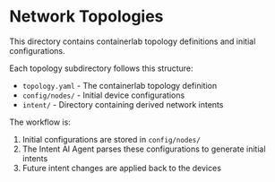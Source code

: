 # Network Topologies
This directory contains containerlab topology definitions and initial configurations.

Each topology subdirectory follows this structure:
- `topology.yaml` - The containerlab topology definition
- `config/nodes/` - Initial device configurations
- `intent/` - Directory containing derived network intents

The workflow is:
1. Initial configurations are stored in `config/nodes/`
2. The Intent AI Agent parses these configurations to generate initial intents
3. Future intent changes are applied back to the devices
